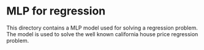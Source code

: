 # MLP for regression

This directory contains a MLP model used for solving a regression problem.
The model is used to solve the well known california house price regression problem.
